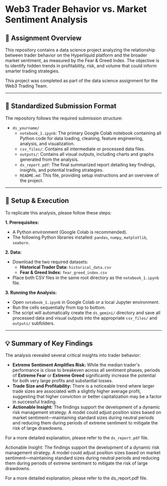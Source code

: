 # Web3 Trader Behavior vs. Market Sentiment Analysis

## 📂 Assignment Overview
This repository contains a data science project analyzing the relationship between trader behavior on the Hyperliquid platform and the broader market sentiment, as measured by the Fear & Greed Index. The objective is to identify hidden trends in profitability, risk, and volume that could inform smarter trading strategies.

This project was completed as part of the data science assignment for the Web3 Trading Team.

---

## 🔹 Standardized Submission Format
The repository follows the required submission structure:

-   `ds_yourname/`
    -   `notebook_1.ipynb`: The primary Google Colab notebook containing all Python code for data loading, cleaning, feature engineering, analysis, and visualization.
    -   `csv_files/`: Contains all intermediate or processed data files.
    -   `outputs/`: Contains all visual outputs, including charts and graphs generated from the analysis.
    -   `ds_report.pdf`: The final summarized report detailing key findings, insights, and potential trading strategies.
    -   `README.md`: This file, providing setup instructions and an overview of the project.

---

## 🚀 Setup & Execution
To replicate this analysis, please follow these steps:

**1. Prerequisites:**
   - A Python environment (Google Colab is recommended).
   - The following Python libraries installed: `pandas`, `numpy`, `matplotlib`, `seaborn`.

**2. Data:**
   - Download the two required datasets:
     - **Historical Trader Data:** `historical_data.csv`
     - **Fear & Greed Index:** `fear_greed_index.csv`
   - Place both CSV files in the same root directory as the `notebook_1.ipynb` file.

**3. Running the Analysis:**
   - Open `notebook_1.ipynb` in Google Colab or a local Jupyter environment.
   - Run the cells sequentially from top to bottom.
   - The script will automatically create the `ds_gemini/` directory and save all processed data and visual outputs into the appropriate `csv_files/` and `outputs/` subfolders.

---

## 💡 Summary of Key Findings

The analysis revealed several critical insights into trader behavior:

-   **Extreme Sentiment Amplifies Risk:** While the median trader's performance is close to breakeven across all sentiment phases, periods of **Extreme Fear** or **Extreme Greed** significantly increase the potential for both very large profits and substantial losses.
-   **Trade Size and Profitability:** There is a noticeable trend where larger trade sizes are associated with a slightly higher average profit, suggesting that higher conviction or better capitalization may be a factor in successful trading.
-   **Actionable Insight:** The findings support the development of a dynamic risk management strategy. A model could adjust position sizes based on market sentiment—maintaining standard sizes during neutral periods and reducing them during periods of extreme sentiment to mitigate the risk of large drawdowns.

For a more detailed explanation, please refer to the `ds_report.pdf` file.

Actionable Insight: The findings support the development of a dynamic risk management strategy. A model could adjust position sizes based on market sentiment—maintaining standard sizes during neutral periods and reducing them during periods of extreme sentiment to mitigate the risk of large drawdowns.

For a more detailed explanation, please refer to the ds_report.pdf file.
